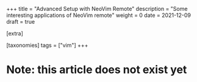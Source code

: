 +++
title = "Advanced Setup with NeoVim Remote"
description = "Some interesting applications of NeoVim remote"
weight = 0
date = 2021-12-09
draft = true

[extra]

[taxonomies]
tags = ["vim"]
+++
# Note: this article does not exist yet
<!--
- IDE emulation
- :cd vs :lcd
- each tab has a purpose and a :lcd
- https://vi.stackexchange.com/questions/21798/how-to-change-local-directory-of-terminal-buffer-whenever-its-shell-change-direc
- zsh hooks https://github.com/fish-shell/fish-shell/issues/583
 -->
 
